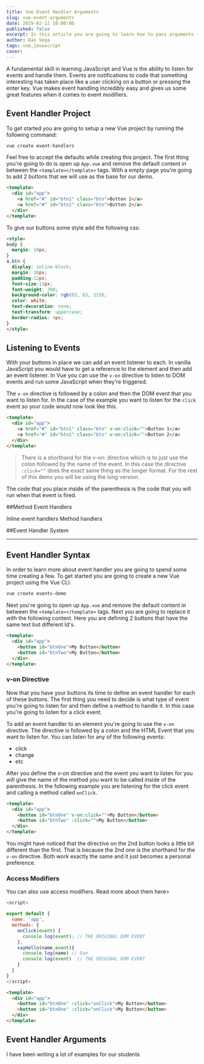 ```yaml
---
title: Vue Event Handler Arguments
slug: vue-event-arguments
date: 2019-02-22 10:00:00
published: false
excerpt: In this article you are going to learn how to pass arguments to your Vue event handlers as well as get access to the original DOM event.
author: Dan Vega
tags: vue,javascript
cover: 
---
```


A fundamental skill in learning JavaScript and Vue is the ability to listen for events and handle them. Events are notifications to code that something interesting has taken place like a user clicking on a button or pressing the enter key. Vue makes event handling incredibly easy and gives us some great features when it comes to event modifiers. 

## Event Handler Project

To get started you are going to setup a new Vue project by running the following command: 

```bash
vue create event-handlers
```

Feel free to accept the defaults while creating this project. The first thing you're going to do is open up `App.vue` and remove the default content in between the `<template></template>` tags. With a empty page you're going to add 2 buttons that we will use as the base for our demo. 

```html
<template>
  <div id="app">
    <a href="#" id="btn1" class="btn">Button 1</a>
    <a href="#" id="btn2" class="btn">Button 2</a>
  </div>
</template>
```

To give our buttons some style add the following css: 

```html
<style>
body {
  margin: 10px;
}
a.btn {
  display: inline-block;
  margin: 10px;
  padding:12px;
  font-size:13px;
  font-weight: 700;
  background-color: rgb(63, 63, 219);
  color: white;
  text-decoration: none;
  text-transform: uppercase;
  border-radius: 4px;
}
</style>
```

## Listening to Events

With your buttons in place we can add an event listener to each. In vanilla JavaScript you would have to get a reference to the element and then add an event listener. In Vue you can use the `v-on` directive to listen to DOM events and run some JavaScript when they're triggered. 

The `v-on` directive is followed by a colon and then the DOM event that you want to listen for. In the case of the example you want to listen for the `click` event so your code would now look like this. 

```html
<template>
  <div id="app">
    <a href="#" id="btn1" class="btn" v-on:click="">Button 1</a>
    <a href="#" id="btn2" class="btn" v-on:click="">Button 2</a>
  </div>
</template>
```

> There is a shorthand for the v-on: directive which is to just use the colon followed by the name of the event. In this case the directive `:click=""` does the exact same thing as the longer format. For the rest of this demo you will be using the long version.

The code that you place inside of the parenthesis is the code that you will run when that event is fired.

##Method Event Handlers

Inline event handlers
Method handlers

##Event Handler System





-------------------------------


## Event Handler Syntax

In order to learn more about event handler you are going to spend some time creating a few. To get started you are going to create a new Vue project using the Vue CLI. 

```bash
vue create events-demo
```

Next you're going to open up `App.vue` and remove the default content in between the `<template></template>` tags. Next you are going to replace it with the following content. Here you are defining 2 buttons that have the same text but different Id's. 

```html
<template>
  <div id="app">
    <button id="btnOne">My Button</button>
    <button id="btnTwo">My Button</button>
  </div>
</template>
```

### v-on Directive

Now that you have your buttons its time to define an event handler for each of these buttons. The first thing you need to decide is what type of event you're going to listen for and then define a method to handle it. In this case you're going to listen for a click event. 

To add an event handler to an element you're going to use the `v-on` directive. The directive is followed by a colon and the HTML Event that you want to listen for. You can listen for any of the following events: 

* click
* change 
* etc

After you define the v-on directive and the event you want to listen for you will give the name of the method you want to be called inside of the parenthesis. In the following example you are listening for the click event and calling a method called `onClick`.

```html
<template>
  <div id="app">
    <button id="btnOne" v-on:click="">My Button</button>
    <button id="btnTwo" :click="">My Button</button>
  </div>
</template>
```

You might have noticed that the directive on the 2nd button looks a little bit different than the first. That is because the 2nd one is the shorthand for the `v-on` directive. Both work exactly the same and it just becomes a personal preference. 


### Access Modifiers 

You can also use access modifiers. Read more about them here> 


```javascript
<script>

export default {
  name: 'app',
  methods: {
    onClick(event) {
      console.log(event); // THE ORIGINAL DOM EVENT
    },
    sayHello(name,event){
      console.log(name) // Dan
      console.log(event)  // THE ORIGINAL DOM EVENT
    }
  }
}
</script>
```

```html
<template>
  <div id="app">
    <button id="btnOne" :click="onClick">My Button</button>
    <button id="btnOne" :click="onClick">My Button</button>
  </div>
</template>
```

## Event Handler Arguments



I have been writing a lot of examples for our students 



